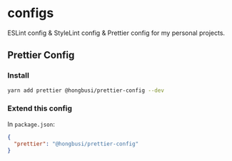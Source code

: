 # configs

ESLint config & StyleLint config & Prettier config for my personal projects.

## Prettier Config

### Install

``` bash
yarn add prettier @hongbusi/prettier-config --dev
```

### Extend this config

In `package.json`:

``` json
{
  "prettier": "@hongbusi/prettier-config"
}
```
